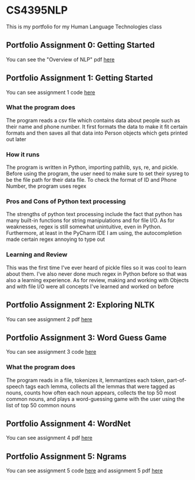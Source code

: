 # CS4395NLP
This is my portfolio for my Human Language Technologies class

## Portfolio Assignment 0: Getting Started

You can see the "Overview of NLP" pdf [here](OverviewOfNLP.pdf)

## Portfolio Assignment 1: Getting Started
You can see assignment 1 code [here](Homework1_axg180112.py)
### What the program does
The program reads a csv file which contains data about people such as their name and phone number. It first formats the data to make it fit certain formats and then saves all that data into Person objects which gets printed out later
### How it runs
The program is written in Python, importing pathlib, sys, re, and pickle. Before using the program, the user need to make sure to set their sysreg to be the file path for their data file. To check the format of ID and Phone Number, the program uses regex
### Pros and Cons of Python text processing
The strengths of python text processing include the fact that python has many built-in functions for string manipulations and for file I/O. As for weaknesses, regex is still somewhat unintuitive, even in Python. Furthermore, at least in the PyCharm IDE I am using, the autocompletion made certain regex annoying to type out
### Learning and Review
This was the first time I've ever heard of pickle files so it was cool to learn about them. I've also never done much regex in Python before so that was also a learning experience. As for review, making and working with Objects and with file I/O were all concepts I've learned and worked on before

## Portfolio Assignment 2:  Exploring NLTK

You can see assignment 2 pdf [here](Homework2_axg180112.pdf)

## Portfolio Assignment 3: Word Guess Game
You can see assignment 3 code [here](Homework3_axg180112.py)
### What the program does
The program reads in a file, tokenizes it, lemmantizes each token, part-of-speech tags each lemma, collects all the lemmas that were tagged as nouns, counts how often each noun appears, collects the top 50 most common nouns, and plays a word-guessing game with the user using the list of top 50 common nouns

## Portfolio Assignment 4: WordNet
You can see assignment 4 pdf [here](Homework4_axg180112.pdf)

## Portfolio Assignment 5: Ngrams
You can see assignment 5 code [here](Homework5_axg180112.py) and assignment 5 pdf [here](NgramNarrative.pdf)
